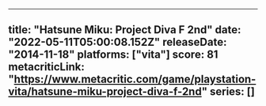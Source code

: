 
---
title: "Hatsune Miku: Project Diva F 2nd"
date: "2022-05-11T05:00:08.152Z"
releaseDate: "2014-11-18"
platforms: ["vita"]
score: 81
metacriticLink: "https://www.metacritic.com/game/playstation-vita/hatsune-miku-project-diva-f-2nd"
series: []
---
